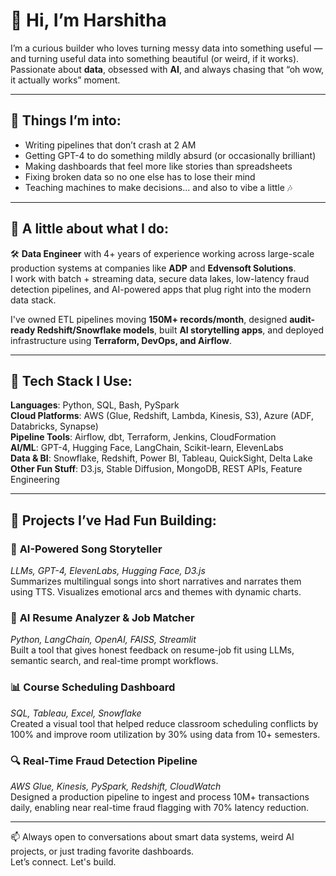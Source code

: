 # 👋 Hi, I’m Harshitha

I’m a curious builder who loves turning messy data into something useful — and turning useful data into something beautiful (or weird, if it works).  
Passionate about **data**, obsessed with **AI**, and always chasing that “oh wow, it actually works” moment.

---

## 🧠 Things I’m into:
- Writing pipelines that don’t crash at 2 AM  
- Getting GPT-4 to do something mildly absurd (or occasionally brilliant)  
- Making dashboards that feel more like stories than spreadsheets  
- Fixing broken data so no one else has to lose their mind  
- Teaching machines to make decisions... and also to vibe a little 🎶

---

## 💼 A little about what I do:
🛠️ **Data Engineer** with 4+ years of experience working across large-scale production systems at companies like **ADP** and **Edvensoft Solutions**.  
I work with batch + streaming data, secure data lakes, low-latency fraud detection pipelines, and AI-powered apps that plug right into the modern data stack.

I've owned ETL pipelines moving **150M+ records/month**, designed **audit-ready Redshift/Snowflake models**, built **AI storytelling apps**, and deployed infrastructure using **Terraform, DevOps, and Airflow**.

---

## 🧰 Tech Stack I Use:

**Languages**: Python, SQL, Bash, PySpark  
**Cloud Platforms**: AWS (Glue, Redshift, Lambda, Kinesis, S3), Azure (ADF, Databricks, Synapse)  
**Pipeline Tools**: Airflow, dbt, Terraform, Jenkins, CloudFormation  
**AI/ML**: GPT-4, Hugging Face, LangChain, Scikit-learn, ElevenLabs  
**Data & BI**: Snowflake, Redshift, Power BI, Tableau, QuickSight, Delta Lake  
**Other Fun Stuff**: D3.js, Stable Diffusion, MongoDB, REST APIs, Feature Engineering

---

## 🚀 Projects I’ve Had Fun Building:

### 🎵 **AI-Powered Song Storyteller**
*LLMs, GPT-4, ElevenLabs, Hugging Face, D3.js*  
Summarizes multilingual songs into short narratives and narrates them using TTS. Visualizes emotional arcs and themes with dynamic charts.

### 📄 **AI Resume Analyzer & Job Matcher**  
*Python, LangChain, OpenAI, FAISS, Streamlit*  
Built a tool that gives honest feedback on resume-job fit using LLMs, semantic search, and real-time prompt workflows.

### 📊 **Course Scheduling Dashboard**  
*SQL, Tableau, Excel, Snowflake*  
Created a visual tool that helped reduce classroom scheduling conflicts by 100% and improve room utilization by 30% using data from 10+ semesters.

### 🔍 **Real-Time Fraud Detection Pipeline**  
*AWS Glue, Kinesis, PySpark, Redshift, CloudWatch*  
Designed a production pipeline to ingest and process 10M+ transactions daily, enabling near real-time fraud flagging with 70% latency reduction.

---

📫 Always open to conversations about smart data systems, weird AI projects, or just trading favorite dashboards.  
Let’s connect. Let's build.

